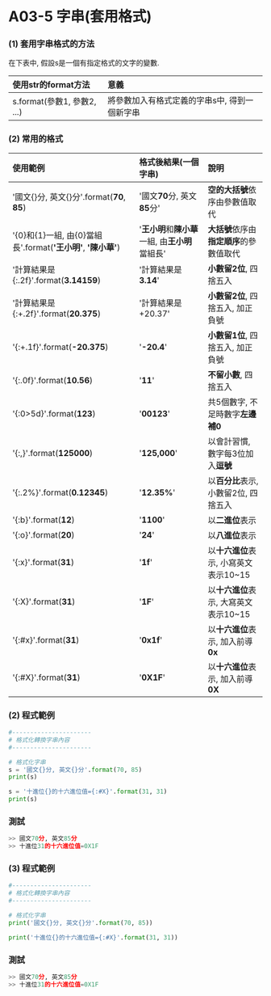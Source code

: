 # A03-5 字串(套用格式)


### (1) 套用字串格式的方法

在下表中, 假設s是一個有指定格式的文字的變數.

| 使用str的format方法 | 意義 |
|:---------|:------|
| s.format(參數1, 參數2, ...) | 將參數加入有格式定義的字串s中, 得到一個新字串 |


### (2) 常用的格式

| 使用範例 | 格式後結果(一個字串) |  說明  |
|:---------|:------|:--------|
| '國文{}分, 英文{}分'.format(**70**, **85**) | '國文**70**分, 英文**85**分' | **空的大括號**依序由參數值取代|
| '{0}和{1}一組, 由{0}當組長'.format(**'王小明'**, **'陳小華'**) | '**王小明**和**陳小華**一組, 由**王小明**當組長' | **大括號**依序由**指定順序**的參數值取代|
| '計算結果是{:.2f}'.format(**3.14159**) | '計算結果是**3.14**' | **小數留2位**, 四捨五入 |
| '計算結果是{:+.2f}'.format(**20.375**) | '計算結果是+20.37' | **小數留2位**, 四捨五入, 加正負號 |
| '{:+.1f}'.format(**-20.375**) | '**-20.4**' | **小數留1位**, 四捨五入, 加正負號 |
| '{:.0f}'.format(**10.56**) | '**11**' |**不留小數**, 四捨五入 |
| '{:0>5d}'.format(**123**) | '**00123**' |共5個數字, 不足時數字**左邊補0** |
| '{:,}'.format(**125000**) | '**125,000**' |以會計習慣, 數字每3位加入**逗號** |
| '{:.2%}'.format(**0.12345**) | '**12.35%**' |以**百分比**表示, 小數留2位, 四捨五入 |
| '{:b}'.format(**12**) | '**1100**' |以**二進位**表示 |
| '{:o}'.format(**20**) | '**24**' |以**八進位**表示 |
| '{:x}'.format(**31**) | '**1f**' |以**十六進位**表示, 小寫英文表示10~15 |
| '{:X}'.format(**31**) | '**1F**' |以**十六進位**表示, 大寫英文表示10~15 |
| '{:#x}'.format(**31**) | '**0x1f**' |以**十六進位**表示, 加入前導**0x** |
| '{:#X}'.format(**31**) | '**0X1F**' |以**十六進位**表示, 加入前導**0X** |

### (2) 程式範例
``` python
#----------------------
# 格式化轉換字串內容
#----------------------

# 格式化字串
s = '國文{}分, 英文{}分'.format(70, 85)
print(s)

s = '十進位{}的十六進位值={:#X}'.format(31, 31) 
print(s)
```

### 測試
``` python
>> 國文70分, 英文85分
>> 十進位31的十六進位值=0X1F
```


### (3) 程式範例
``` python
#----------------------
# 格式化轉換字串內容
#----------------------

# 格式化字串
print('國文{}分, 英文{}分'.format(70, 85))

print('十進位{}的十六進位值={:#X}'.format(31, 31))
```

### 測試
``` python
>> 國文70分, 英文85分
>> 十進位31的十六進位值=0X1F
```
